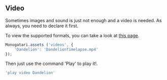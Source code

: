 ## Video

Sometimes images and sound is just not enough and a video is needed. As always, you need to declare it first.

To view the supported formats, you can take a look at [this page](http://www.w3schools.com/html/html5_video.asp).

```javascript
Monogatari.assets ('videos', {
    'Dandelion': 'DandelionTimelapse.mp4'
});
```

Then just use the command 'Play' to play it!.

```javascript
'play video Dandelion'
```